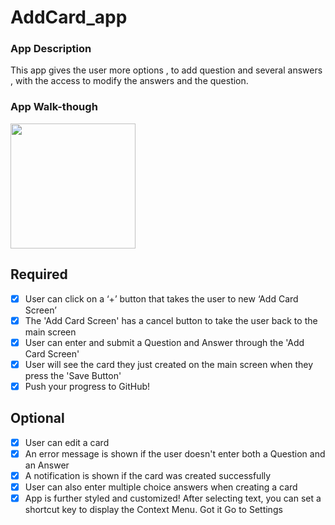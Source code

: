 

# AddCard_app

### App Description

  This app gives the user more options , to add question and several answers , with the access to modify the answers and the question.
### App Walk-though


<img src="https://github.com/wdolcine/AddCard_app/blob/main/add_card.gif" width=200><br>



## Required
- [x] User can click on a ‘+’ button that takes the user to new ‘Add Card Screen’
- [x] The 'Add Card Screen' has a cancel button to take the user back to the main screen
- [x] User can enter and submit a Question and Answer through the 'Add Card Screen'
- [x] User will see the card they just created on the main screen when they press the 'Save Button'
- [x] Push your progress to GitHub!

## Optional
- [x] User can edit a card
- [x] An error message is shown if the user doesn't enter both a Question and an Answer
- [x] A notification is shown if the card was created successfully
- [x] User can also enter multiple choice answers when creating a card
- [x] App is further styled and customized!
After selecting text, you can set a shortcut key to display the Context Menu.
Got it
Go to Settings
